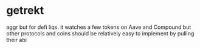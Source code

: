 # getrekt

aggr but for defi liqs. it watches a few tokens on Aave and Compound but other protocols and coins should be relatively easy to implement by pulling their abi
